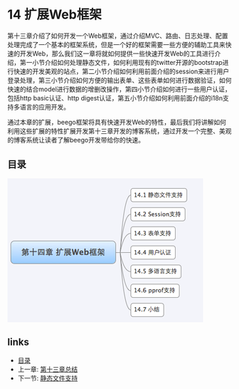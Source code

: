 # 14 扩展Web框架
第十三章介绍了如何开发一个Web框架，通过介绍MVC、路由、日志处理、配置处理完成了一个基本的框架系统，但是一个好的框架需要一些方便的辅助工具来快速的开发Web，那么我们这一章将就如何提供一些快速开发Web的工具进行介绍，第一小节介绍如何处理静态文件，如何利用现有的twitter开源的bootstrap进行快速的开发美观的站点，第二小节介绍如何利用前面介绍的session来进行用户登录处理，第三小节介绍如何方便的输出表单、这些表单如何进行数据验证，如何快速的结合model进行数据的增删改操作，第四小节介绍如何进行一些用户认证，包括http basic认证、http digest认证，第五小节介绍如何利用前面介绍的i18n支持多语言的应用开发。

通过本章的扩展，beego框架将具有快速开发Web的特性，最后我们将讲解如何利用这些扩展的特性扩展开发第十三章开发的博客系统，通过开发一个完整、美观的博客系统让读者了解beego开发带给你的快速。

## 目录
![](images/navi14.png?raw=true)

## links
   * [目录](<preface.md>)
   * 上一章: [第十三章总结](<13.6.md>)
   * 下一节: [静态文件支持](<14.1.md>)